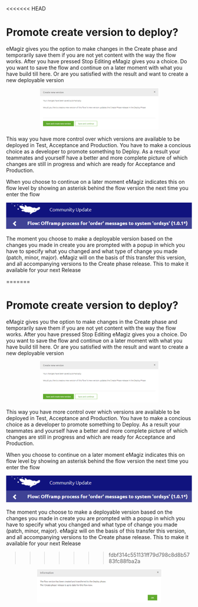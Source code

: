 <<<<<<< HEAD
# Promote create version to deploy?
eMagiz gives you the option to make changes in the Create phase and temporarily save them if you are not yet content with the way the flow works. After you have pressed Stop Editing eMagiz gives you a choice.
Do you want to save the flow and continue on a later moment with what you have build till here. Or are you satisfied with the result and want to create a new deployable version

<p align="center"><img src="../../img/howto/implementation-promotecreatedeploy-1.png"></p>

This way you have more control over which versions are available to be deployed in Test, Acceptance and Production. You have to make a concious choice as a developer to promote something to Deploy. 
As a result your teammates and yourself have a better and more complete picture of which changes are still in progress and which are ready for Acceptance and Production.

When you choose to continue on a later moment eMagiz indicates this on flow level by showing an asterisk behind the flow version the next time you enter the flow

<p align="center"><img src="../../img/howto/implementation-promotecreatedeploy-2.png"></p>

The moment you choose to make a deployable version based on the changes you made in create you are prompted with a popup in which you have to specify what you changed and what type of change you made (patch, minor, major).
eMagiz will on the basis of this transfer this version, and all accompanying versions to the Create phase release. This to make it available for your next Release

=======
# Promote create version to deploy?
eMagiz gives you the option to make changes in the Create phase and temporarily save them if you are not yet content with the way the flow works. After you have pressed Stop Editing eMagiz gives you a choice.
Do you want to save the flow and continue on a later moment with what you have build till here. Or are you satisfied with the result and want to create a new deployable version

<p align="center"><img src="../../img/howto/implementation-promotecreatedeploy-1.png"></p>

This way you have more control over which versions are available to be deployed in Test, Acceptance and Production. You have to make a concious choice as a developer to promote something to Deploy. 
As a result your teammates and yourself have a better and more complete picture of which changes are still in progress and which are ready for Acceptance and Production.

When you choose to continue on a later moment eMagiz indicates this on flow level by showing an asterisk behind the flow version the next time you enter the flow

<p align="center"><img src="../../img/howto/implementation-promotecreatedeploy-2.png"></p>

The moment you choose to make a deployable version based on the changes you made in create you are prompted with a popup in which you have to specify what you changed and what type of change you made (patch, minor, major).
eMagiz will on the basis of this transfer this version, and all accompanying versions to the Create phase release. This to make it available for your next Release

>>>>>>> fdbf314c551131ff79d798c8d8b5783fc88fba2a
<p align="center"><img src="../../img/howto/implementation-promotecreatedeploy-3.png"></p>